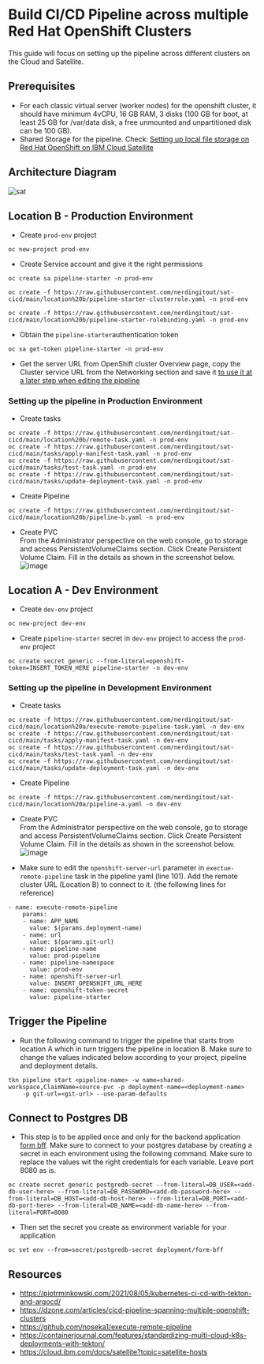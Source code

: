 # Build CI/CD Pipeline across multiple Red Hat OpenShift Clusters
This guide will focus on setting up the pipeline across different clusters on the Cloud and Satellite.
## Prerequisites 
- For each classic virtual server (worker nodes) for the openshift cluster, it should have minimum 4vCPU, 16 GB RAM, 3 disks (100 GB for boot, at least 25 GB for /var/data disk, a free unmounted and unpartitioned disk can be 100 GB).
- Shared Storage for the pipeline. Check: <a href="https://cloud.ibm.com/docs/satellite?topic=satellite-config-storage-local-file">Setting up local file storage on Red Hat OpenShift on IBM Cloud Satellite</a>
## Architecture Diagram
![sat](https://user-images.githubusercontent.com/36239840/144072701-4de95c75-9b9b-495f-8fb1-e40723ce4a93.png)

## Location B - Production Environment
- Create ```prod-env``` project
```
oc new-project prod-env
```
- Create Service account and give it the right permissions 
```
oc create sa pipeline-starter -n prod-env
```
```
oc create -f https://raw.githubusercontent.com/nerdingitout/sat-cicd/main/location%20b/pipeline-starter-clusterrole.yaml -n prod-env
```
```
oc create -f https://raw.githubusercontent.com/nerdingitout/sat-cicd/main/location%20b/pipeline-starter-rolebinding.yaml -n prod-env
```
- Obtain the ```pipeline-starter```authentication token
```
oc sa get-token pipeline-starter -n prod-env
```
- Get the server URL from OpenShift cluster Overview page, copy the Cluster service URL from the Networking section and save it <a href="https://github.com/nerdingitout/sat-cicd#:~:text=Make%20sure%20to%20edit%20the%20openshift%2Dserver%2Durl%20parameter%20in%20exectue%2Dremote%2Dpipeline%20task%20in%20the%20pipeline%20yaml%20(line%20101).%20Add%20the%20remote%20cluster%20URL%20(Location%20B)%20to%20connect%20to%20it.%20(the%20following%20lines%20for%20reference">  to use it at a later step when editing the pipeline</a>

### Setting up the pipeline in Production Environment
- Create tasks
```
oc create -f https://raw.githubusercontent.com/nerdingitout/sat-cicd/main/location%20b/remote-task.yaml -n prod-env
oc create -f https://raw.githubusercontent.com/nerdingitout/sat-cicd/main/tasks/apply-manifest-task.yaml -n prod-env
oc create -f https://raw.githubusercontent.com/nerdingitout/sat-cicd/main/tasks/test-task.yaml -n prod-env
oc create -f https://raw.githubusercontent.com/nerdingitout/sat-cicd/main/tasks/update-deployment-task.yaml -n prod-env
```
- Create Pipeline
```
oc create -f https://raw.githubusercontent.com/nerdingitout/sat-cicd/main/location%20b/pipeline-b.yaml -n prod-env
```
- Create PVC
<br>From the Administrator perspective on the web console, go to storage and access PersistentVolumeClaims section. Click Create Persistent Volume Claim. Fill in the details as shown in the screenshot below.<br>
![image](https://user-images.githubusercontent.com/36239840/144010178-f6296011-7f0a-4fe9-b1ae-f7102b05a264.png)

## Location A - Dev Environment
- Create ```dev-env``` project
```
oc new-project dev-env
```
- Create ```pipeline-starter``` secret in ```dev-env``` project to access the ```prod-env``` project
```
oc create secret generic --from-literal=openshift-token=INSERT_TOKEN_HERE pipeline-starter -n dev-env
```
### Setting up the pipeline in Development Environment
- Create tasks
```
oc create -f https://raw.githubusercontent.com/nerdingitout/sat-cicd/main/location%20a/execute-remote-pipeline-task.yaml -n dev-env
oc create -f https://raw.githubusercontent.com/nerdingitout/sat-cicd/main/tasks/apply-manifest-task.yaml -n dev-env
oc create -f https://raw.githubusercontent.com/nerdingitout/sat-cicd/main/tasks/test-task.yaml -n dev-env
oc create -f https://raw.githubusercontent.com/nerdingitout/sat-cicd/main/tasks/update-deployment-task.yaml -n dev-env
```
- Create Pipeline
```
oc create -f https://raw.githubusercontent.com/nerdingitout/sat-cicd/main/location%20a/pipeline-a.yaml -n dev-env
```
- Create PVC
<br>From the Administrator perspective on the web console, go to storage and access PersistentVolumeClaims section. Click Create Persistent Volume Claim. Fill in the details as shown in the screenshot below.<br>
![image](https://user-images.githubusercontent.com/36239840/144009663-35e70b43-0ee0-4b12-b1e4-04e7decd11f3.png)

- Make sure to edit the ```openshift-server-url``` parameter in ```exectue-remote-pipeline``` task in the pipeline yaml (line 101). Add the remote cluster URL (Location B) to connect to it. (the following lines for reference)
```
- name: execute-remote-pipeline
    params:
    - name: APP_NAME
      value: $(params.deployment-name)
    - name: url
      value: $(params.git-url)
    - name: pipeline-name
      value: prod-pipeline
    - name: pipeline-namespace
      value: prod-env
    - name: openshift-server-url
      value: INSERT_OPENSHIFT_URL_HERE
    - name: openshift-token-secret
      value: pipeline-starter
 ```
## Trigger the Pipeline
- Run the following command to trigger the pipeline that starts from location A which in turn triggers the pipeline in location B. Make sure to change the values indicated below according to your project, pipeline and deployment details.
```
tkn pipeline start <pipeline-name> -w name=shared-workspace,ClaimName=source-pvc -p deployment-name=<deployment-name>
    -p git-url=<git-url> --use-param-defaults
```
## Connect to Postgres DB
- This step is to be applied once and only for the backend application <a href="https://github.com/nerdingitout/form-bff">form bff</a>. Make sure to connect to your postgres database by creating a secret in each environment using the following command. Make sure to replace the values wit the right credentials for each variable. Leave port 8080 as is.<br>
```
oc create secret generic postgredb-secret --from-literal=DB_USER=<add-db-user-here> --from-literal=DB_PASSWORD=<add-db-password-here> --from-literal=DB_HOST=<add-db-host-here> --from-literal=DB_PORT=<add-db-port-here> --from-literal=DB_NAME=<add-db-name-here> --from-literal=PORT=8080
```
- Then set the secret you create as environment variable for your application<br>
```
oc set env --from=secret/postgredb-secret deployment/form-bff
```
## Resources
- https://piotrminkowski.com/2021/08/05/kubernetes-ci-cd-with-tekton-and-argocd/
- https://dzone.com/articles/cicd-pipeline-spanning-multiple-openshift-clusters
- https://github.com/noseka1/execute-remote-pipeline
- https://containerjournal.com/features/standardizing-multi-cloud-k8s-deployments-with-tekton/
- https://cloud.ibm.com/docs/satellite?topic=satellite-hosts
